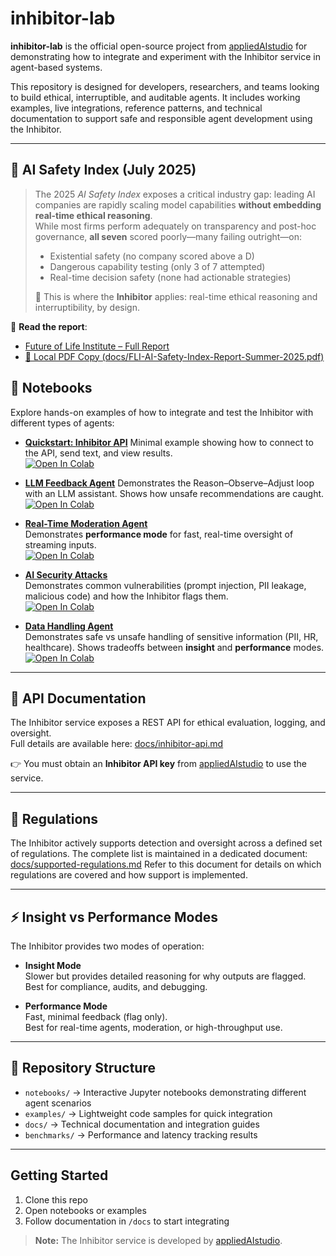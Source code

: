 # inhibitor-lab

**inhibitor-lab** is the official open-source project from [appliedAIstudio](https://www.appliedai.studio/) for demonstrating how to integrate and experiment with the Inhibitor service in agent-based systems.

This repository is designed for developers, researchers, and teams looking to build ethical, interruptible, and auditable agents. It includes working examples, live integrations, reference patterns, and technical documentation to support safe and responsible agent development using the Inhibitor.

---

## 🔎 **AI Safety Index (July 2025)**  
> The 2025 *AI Safety Index* exposes a critical industry gap: leading AI companies are rapidly scaling model capabilities **without embedding real-time ethical reasoning**.  
> While most firms perform adequately on transparency and post-hoc governance, **all seven** scored poorly—many failing outright—on:
>
> - Existential safety (no company scored above a D)
> - Dangerous capability testing (only 3 of 7 attempted)
> - Real-time decision safety (none had actionable strategies)
>
> 🧠 This is where the **Inhibitor** applies: real-time ethical reasoning and interruptibility, by design.

📄 **Read the report**:  
- [Future of Life Institute – Full Report](https://futureoflife.org/ai-safety-index-summer-2025/)  
- [📎 Local PDF Copy (docs/FLI-AI-Safety-Index-Report-Summer-2025.pdf)](docs/FLI-AI-Safety-Index-Report-Summer-2025.pdf)

## 🚀 Notebooks

Explore hands-on examples of how to integrate and test the Inhibitor with different types of agents:

- **[Quickstart: Inhibitor API](notebooks/quickstart_inhibitor.ipynb)**
  Minimal example showing how to connect to the API, send text, and view results.  
  [![Open In Colab](https://colab.research.google.com/assets/colab-badge.svg)](https://colab.research.google.com/github/appliedaistudio/inhibitor-lab/blob/main/notebooks/quickstart_inhibitor.ipynb)

- **[LLM Feedback Agent](notebooks/llm_feedback_agent.ipynb)**
  Demonstrates the Reason–Observe–Adjust loop with an LLM assistant. Shows how unsafe recommendations are caught.  
  [![Open In Colab](https://colab.research.google.com/assets/colab-badge.svg)](https://colab.research.google.com/github/appliedaistudio/inhibitor-lab/blob/main/notebooks/llm_feedback_agent.ipynb)

- **[Real-Time Moderation Agent](notebooks/realtime_moderation_agent.ipynb)**  
  Demonstrates **performance mode** for fast, real-time oversight of streaming inputs.  
  [![Open In Colab](https://colab.research.google.com/assets/colab-badge.svg)](https://colab.research.google.com/github/appliedaistudio/inhibitor-lab/blob/main/notebooks/realtime_moderation_agent.ipynb)

- **[AI Security Attacks](notebooks/ai_security_attacks.ipynb)**  
  Demonstrates common vulnerabilities (prompt injection, PII leakage, malicious code) and how the Inhibitor flags them.  
  [![Open In Colab](https://colab.research.google.com/assets/colab-badge.svg)](https://colab.research.google.com/github/appliedaistudio/inhibitor-lab/blob/main/notebooks/ai_security_attacks.ipynb)

- **[Data Handling Agent](notebooks/data_handling_agent.ipynb)**  
  Demonstrates safe vs unsafe handling of sensitive information (PII, HR, healthcare). Shows tradeoffs between **insight** and **performance** modes.  
  [![Open In Colab](https://colab.research.google.com/assets/colab-badge.svg)](https://colab.research.google.com/github/appliedaistudio/inhibitor-lab/blob/main/notebooks/data_handling_agent.ipynb)

---

## 🔌 API Documentation

The Inhibitor service exposes a REST API for ethical evaluation, logging, and oversight.  
Full details are available here: [docs/inhibitor-api.md](docs/inhibitor-api.md)

👉 You must obtain an **Inhibitor API key** from [appliedAIstudio](https://www.appliedai.studio/) to use the service.

---

## 📜 Regulations

The Inhibitor actively supports detection and oversight across a defined set of regulations.
The complete list is maintained in a dedicated document: [docs/supported-regulations.md](docs/supported-regulations.md)
Refer to this document for details on which regulations are covered and how support is implemented.

---

## ⚡ Insight vs Performance Modes

The Inhibitor provides two modes of operation:

- **Insight Mode**  
  Slower but provides detailed reasoning for why outputs are flagged.  
  Best for compliance, audits, and debugging.  

- **Performance Mode**  
  Fast, minimal feedback (flag only).  
  Best for real-time agents, moderation, or high-throughput use.  

---

## 📂 Repository Structure

- `notebooks/` → Interactive Jupyter notebooks demonstrating different agent scenarios  
- `examples/` → Lightweight code samples for quick integration  
- `docs/` → Technical documentation and integration guides  
- `benchmarks/` → Performance and latency tracking results  

---

## Getting Started

1. Clone this repo  
2. Open notebooks or examples  
3. Follow documentation in `/docs` to start integrating  

> **Note:** The Inhibitor service is developed by [appliedAIstudio](https://www.appliedai.studio/).

